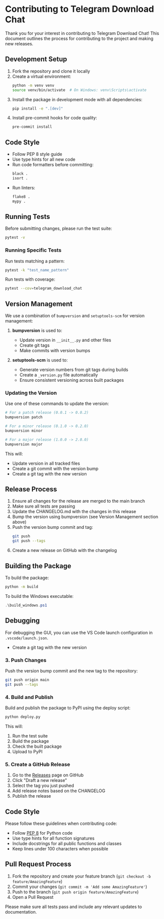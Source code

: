 # Contributing to Telegram Download Chat

Thank you for your interest in contributing to Telegram Download Chat! This document outlines the process for contributing to the project and making new releases.

## Development Setup

1. Fork the repository and clone it locally
2. Create a virtual environment:
   ```bash
   python -m venv venv
   source venv/bin/activate  # On Windows: venv\Scripts\activate
   ```
3. Install the package in development mode with all dependencies:
   ```bash
   pip install -e ".[dev]"
   ```
4. Install pre-commit hooks for code quality:
   ```bash
   pre-commit install
   ```

## Code Style

- Follow PEP 8 style guide
- Use type hints for all new code
- Run code formatters before committing:
  ```bash
  black .
  isort .
  ```
- Run linters:
  ```bash
  flake8 .
  mypy .
  ```

## Running Tests

Before submitting changes, please run the test suite:

```bash
pytest -v
```

### Running Specific Tests

Run tests matching a pattern:
```bash
pytest -k "test_name_pattern"
```

Run tests with coverage:
```bash
pytest --cov=telegram_download_chat
```

## Version Management

We use a combination of `bumpversion` and `setuptools-scm` for version management:

1. **bumpversion** is used to:
   - Update version in `__init__.py` and other files
   - Create git tags
   - Make commits with version bumps

2. **setuptools-scm** is used to:
   - Generate version numbers from git tags during builds
   - Create a `_version.py` file automatically
   - Ensure consistent versioning across built packages

### Updating the Version

Use one of these commands to update the version:

```bash
# For a patch release (0.0.1 -> 0.0.2)
bumpversion patch

# For a minor release (0.1.0 -> 0.2.0)
bumpversion minor

# For a major release (1.0.0 -> 2.0.0)
bumpversion major
```

This will:
- Update version in all tracked files
- Create a git commit with the version bump
- Create a git tag with the new version

## Release Process

1. Ensure all changes for the release are merged to the main branch
2. Make sure all tests are passing
3. Update the CHANGELOG.md with the changes in this release
4. Bump the version using bumpversion (see Version Management section above)
5. Push the version bump commit and tag:
   ```bash
   git push
   git push --tags
   ```
6. Create a new release on GitHub with the changelog

## Building the Package

To build the package:
```bash
python -m build
```

To build the Windows executable:
```powershell
.\build_windows.ps1
```

## Debugging

For debugging the GUI, you can use the VS Code launch configuration in `.vscode/launch.json`.
- Create a git tag with the new version

### 3. Push Changes

Push the version bump commit and the new tag to the repository:

```bash
git push origin main
git push --tags
```

### 4. Build and Publish

Build and publish the package to PyPI using the deploy script:

```bash
python deploy.py
```

This will:
1. Run the test suite
2. Build the package
3. Check the built package
4. Upload to PyPI

### 5. Create a GitHub Release

1. Go to the [Releases](https://github.com/yourusername/telegram-download-chat/releases) page on GitHub
2. Click "Draft a new release"
3. Select the tag you just pushed
4. Add release notes based on the CHANGELOG
5. Publish the release

## Code Style

Please follow these guidelines when contributing code:

- Follow [PEP 8](https://www.python.org/dev/peps/pep-0008/) for Python code
- Use type hints for all function signatures
- Include docstrings for all public functions and classes
- Keep lines under 100 characters when possible

## Pull Request Process

1. Fork the repository and create your feature branch (`git checkout -b feature/AmazingFeature`)
2. Commit your changes (`git commit -m 'Add some AmazingFeature'`)
3. Push to the branch (`git push origin feature/AmazingFeature`)
4. Open a Pull Request

Please make sure all tests pass and include any relevant updates to documentation.
